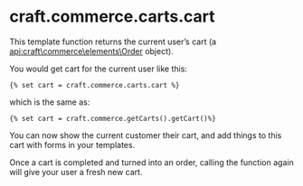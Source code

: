 # craft.commerce.carts.cart

This template function returns the current user’s cart (a <api:craft\commerce\elements\Order> object).

You would get cart for the current user like this:

```
{% set cart = craft.commerce.carts.cart %}
```
which is the same as:
```
{% set cart = craft.commerce.getCarts().getCart()%}
```

You can now show the current customer their cart, and add things to this cart with forms in your templates.

Once a cart is completed and turned into an order, calling the function again will give
your user a fresh new cart.
